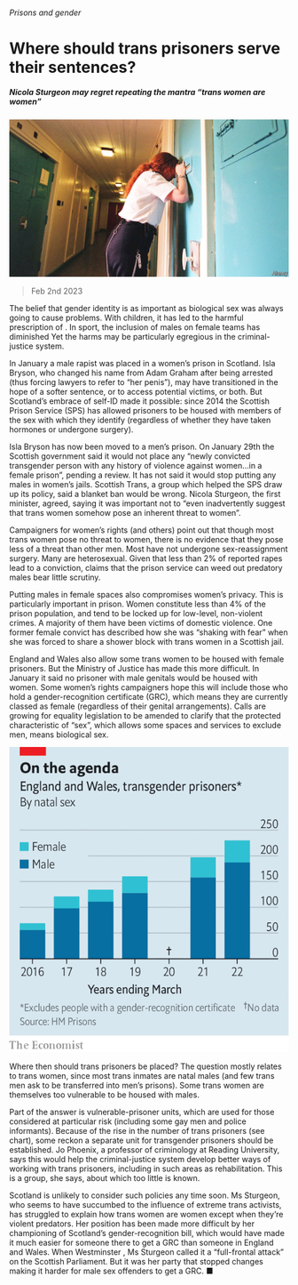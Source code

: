 ###### Prisons and gender

# Where should trans prisoners serve their sentences? 

##### Nicola Sturgeon may regret repeating the mantra “trans women are women” 

![image](images/20230204_BRP002.jpg) 

> Feb 2nd 2023 

The belief that gender identity is as important as biological sex was always going to cause problems. With children, it has led to the harmful prescription of . In sport, the inclusion of males on female teams has diminished  Yet the harms may be particularly egregious in the criminal-justice system. 

In January a male rapist was placed in a women’s prison in Scotland. Isla Bryson, who changed his name from Adam Graham after being arrested (thus forcing lawyers to refer to “her penis”), may have transitioned in the hope of a softer sentence, or to access potential victims, or both. But Scotland’s embrace of self-ID made it possible: since 2014 the Scottish Prison Service (SPS) has allowed prisoners to be housed with members of the sex with which they identify (regardless of whether they have taken hormones or undergone surgery). 

Isla Bryson has now been moved to a men’s prison. On January 29th the Scottish government said it would not place any “newly convicted transgender person with any history of violence against women…in a female prison”, pending a review. It has not said it would stop putting any males in women’s jails. Scottish Trans, a group which helped the SPS draw up its policy, said a blanket ban would be wrong. Nicola Sturgeon, the first minister, agreed, saying it was important not to “even inadvertently suggest that trans women somehow pose an inherent threat to women”. 

Campaigners for women’s rights (and others) point out that though most trans women pose no threat to women, there is no evidence that they pose less of a threat than other men. Most have not undergone sex-reassignment surgery. Many are heterosexual. Given that less than 2% of reported rapes lead to a conviction, claims that the prison service can weed out predatory males bear little scrutiny.

Putting males in female spaces also compromises women’s privacy. This is particularly important in prison. Women constitute less than 4% of the prison population, and tend to be locked up for low-level, non-violent crimes. A majority of them have been victims of domestic violence. One former female convict has described how she was “shaking with fear” when she was forced to share a shower block with trans women in a Scottish jail. 

England and Wales also allow some trans women to be housed with female prisoners. But the Ministry of Justice has made this more difficult. In January it said no prisoner with male genitals would be housed with women. Some women’s rights campaigners hope this will include those who hold a gender-recognition certificate (GRC), which means they are currently classed as female (regardless of their genital arrangements). Calls are growing for equality legislation to be amended to clarify that the protected characteristic of “sex”, which allows some spaces and services to exclude men, means biological sex. 

![image](images/20230204_BRC591.png) 


Where then should trans prisoners be placed? The question mostly relates to trans women, since most trans inmates are natal males (and few trans men ask to be transferred into men’s prisons). Some trans women are themselves too vulnerable to be housed with males. 

Part of the answer is vulnerable-prisoner units, which are used for those considered at particular risk (including some gay men and police informants). Because of the rise in the number of trans prisoners (see chart), some reckon a separate unit for transgender prisoners should be established. Jo Phoenix, a professor of criminology at Reading University, says this would help the criminal-justice system develop better ways of working with trans prisoners, including in such areas as rehabilitation. This is a group, she says, about which too little is known.

Scotland is unlikely to consider such policies any time soon. Ms Sturgeon, who seems to have succumbed to the influence of extreme trans activists, has struggled to explain how trans women are women except when they’re violent predators. Her position has been made more difficult by her championing of Scotland’s gender-recognition bill, which would have made it much easier for someone there to get a GRC than someone in England and Wales. When Westminster , Ms Sturgeon called it a “full-frontal attack” on the Scottish Parliament. But it was her party that stopped changes making it harder for male sex offenders to get a GRC. ■


